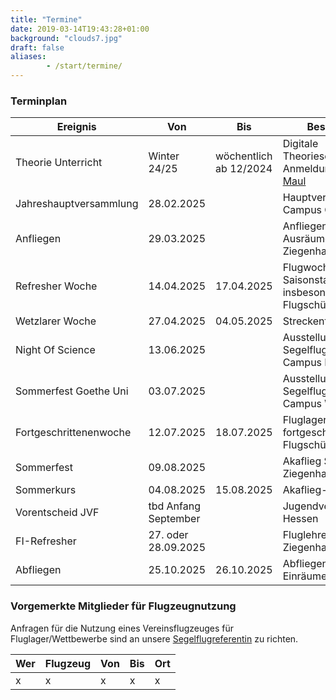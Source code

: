 ```yaml
---
title: "Termine"
date: 2019-03-14T19:43:28+01:00
background: "clouds7.jpg"
draft: false
aliases:
        - /start/termine/
---
```


### Terminplan

**Ereignis** | **Von** | **Bis** | **Beschreibung**
---- | ---- | ---- | ----
Theorie Unterricht | Winter 24/25 | wöchentlich ab 12/2024 | Digitale Theorieschulung, Anmeldung bei [Christof Maul](/kontakt#Ansprechpartner)
Jahreshauptversammlung | 28.02.2025 | | Hauptversammlung am Campus Ginnheim
Anfliegen | 29.03.2025 | | Anfliegen und Ausräumen in Ziegenhain
Refresher Woche | 14.04.2025 | 17.04.2025 | Flugwoche zum Saisonstart, insbesondere für Flugschüler
Wetzlarer Woche | 27.04.2025 | 04.05.2025 | Streckenflug in Wetzlar
Night Of Science | 13.06.2025 | | Ausstellung Segelflugzeug am Campus Riedberg
Sommerfest Goethe Uni | 03.07.2025 | | Ausstellung Segelflugzeug am Campus Westend
Fortgeschrittenenwoche | 12.07.2025 | 18.07.2025 | Fluglager für fortgeschrittene Flugschüler
Sommerfest | 09.08.2025 | | Akaflieg Sommerfest in Ziegenhain
Sommerkurs | 04.08.2025 | 15.08.2025 | Akaflieg-Anfängerkurs
Vorentscheid JVF | tbd Anfang September | | Jugendvergleichsfliegen Hessen
FI-Refresher | 27. oder 28.09.2025 | | Fluglehrer Refresher in Ziegenhain
Abfliegen | 25.10.2025 | 26.10.2025 | Abfliegen und Einräumen in Ziegenhain

### Vorgemerkte Mitglieder für Flugzeugnutzung
Anfragen für die Nutzung eines Vereinsflugzeuges für Fluglager/Wettbewerbe sind an unsere [Segelflugreferentin](/kontakt/#Ansprechpartner) zu richten.

**Wer** | **Flugzeug** | **Von** | **Bis** | **Ort**
---- | ---- | ---- | ---- | ----
x | x | x | x | x
